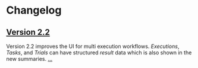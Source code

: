 # Changelog

## [Version 2.2](./2.2/)

Version 2.2 improves the UI for multi execution workflows. *Executions*, *Tasks*,
and *Trials* can have structured *result* data which is also shown in
the new summaries. [...](./2.2/)

